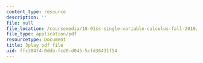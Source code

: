 ```yaml
---
content_type: resource
description: ''
file: null
file_location: /coursemedia/18-01sc-single-variable-calculus-fall-2010/ffc384f40ddbfcd0d0455cfd36431f54_aefQ2FYugAY.pdf
file_type: application/pdf
resourcetype: Document
title: 3play pdf file
uid: ffc384f4-0ddb-fcd0-d045-5cfd36431f54
---
```

